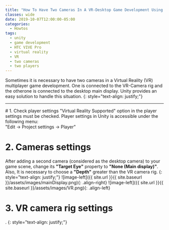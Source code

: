 ```yaml
---
title: "How To Have Two Cameras In A VR-Desktop Game Development Using Unity?"
classes: wide
date: 2019-10-07T12:00:00-05:00
categories:
  - Howtos
tags:
  - unity
  - game development
  - HTC VIVE Pro
  - virtual reality
  - VR
  - two cameras
  - two players
---
```

Sometimes it is necessary to have two cameras in a Virtual Reality (VR) multiplayer game development. One is connected to the VR-Camera rig and the otherone is connected to the desktop main display. Unity provides an easy solution to handle this situation. 
{: style="text-align: justify;"}
<hr>
# 1. Check player settings
"Virtual Reality Supported" option in the player settings must be checked. Player settings in Unity is accessible under the following menu: 
<br />
"Edit -> Project settings -> Player"

# 2. Cameras settings
After adding a second camera (considered as the desktop camera) to your game scene, change its __"Target Eye"__ property to __"None (Main display)"__. Also, It is necessary to choose a __"Depth"__ greater than the VR camera rig.
{: style="text-align: justify;"}
![image-left]({{ site.url }}{{ site.baseurl }}/assets/images/mainDisplay.png){: .align-right}
![image-left]({{ site.url }}{{ site.baseurl }}/assets/images/VR.png){: .align-left}
# 3. VR camera rig settings
. 
{: style="text-align: justify;"}
